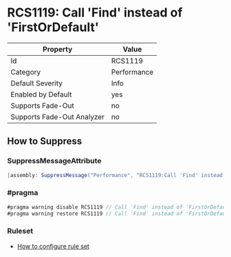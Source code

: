 # RCS1119: Call 'Find' instead of 'FirstOrDefault'

Property | Value
--- | ---
Id|RCS1119
Category|Performance
Default Severity|Info
Enabled by Default|yes
Supports Fade\-Out|no
Supports Fade\-Out Analyzer|no

## How to Suppress

### SuppressMessageAttribute

```csharp
[assembly: SuppressMessage("Performance", "RCS1119:Call 'Find' instead of 'FirstOrDefault'.", Justification = "<Pending>")]
```

### \#pragma

```csharp
#pragma warning disable RCS1119 // Call 'Find' instead of 'FirstOrDefault'.
#pragma warning restore RCS1119 // Call 'Find' instead of 'FirstOrDefault'.
```

### Ruleset

* [How to configure rule set](../HowToConfigureAnalyzers.md)

